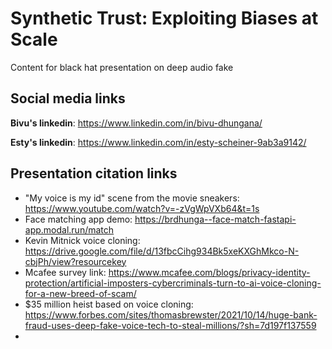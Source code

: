 # Synthetic Trust: Exploiting Biases at Scale
Content for black hat presentation on deep audio fake


## Social media links
**Bivu's linkedin**: https://www.linkedin.com/in/bivu-dhungana/

**Esty's linkedin**: https://www.linkedin.com/in/esty-scheiner-9ab3a9142/


## Presentation citation links
- "My voice is my id" scene from the movie sneakers: https://www.youtube.com/watch?v=-zVgWpVXb64&t=1s
- Face matching app demo: https://brdhunga--face-match-fastapi-app.modal.run/match
- Kevin Mitnick voice cloning: https://drive.google.com/file/d/13fbcCihg934Bk5xeKXGhMkco-N-cbjPh/view?resourcekey
- Mcafee survey link: https://www.mcafee.com/blogs/privacy-identity-protection/artificial-imposters-cybercriminals-turn-to-ai-voice-cloning-for-a-new-breed-of-scam/
- $35 million heist based on voice cloning: https://www.forbes.com/sites/thomasbrewster/2021/10/14/huge-bank-fraud-uses-deep-fake-voice-tech-to-steal-millions/?sh=7d197f137559
- 
